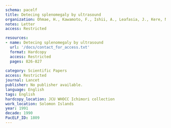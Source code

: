 ```yaml
---
schema: pacelf
title: Detecing splenomegaly by ultrasound
organization: Ohmae, H., Kawamoto, F., Ishii, A., Leafasia, J., Kere, N.
notes: Letter
access: Restricted

resources:
- name: Detecing splenomegaly by ultrasound
  url: '/docs/contact_for_access.txt'
  format: Hardcopy
  access: Restricted
  pages: 826-827
 
category: Scientific Papers
access: Restricted
journal: Lancet
publisher: No publisher available. 
language: English 
tags: English 
hardcopy_location: JCU WHOCC Ichimori collection
work_location: Solomon Islands
year: 1991
decade: 1990
PacELF_ID: 1809
---
```

